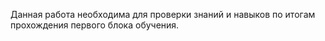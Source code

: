 Данная работа необходима для проверки знаний и навыков по итогам прохождения первого блока обучения.
